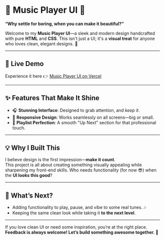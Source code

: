 # 🎵 Music Player UI 🎨  

**“Why settle for boring, when you can make it beautiful?”**  

Welcome to my **Music Player UI**—a sleek and modern design handcrafted with pure **HTML** and **CSS**. This isn't just a UI; it's a **visual treat** for anyone who loves clean, elegant designs. 🚀  

---

## 🔗 Live Demo  
Experience it here 👉 [Music Player UI on Vercel](https://music-player-gules-two.vercel.app/)  

---

## ✨ Features That Make It Shine  
- 🎧 **Stunning Interface**: Designed to grab attention, and *keep it*.  
- 📱 **Responsive Design**: Works seamlessly on all screens—big or small.  
- 🎨 **Playlist Perfection**: A smooth "Up Next" section for that professional touch.  

---

## 💡 Why I Built This  
I believe design is the first impression—**make it count**.  
This project is all about creating something visually appealing while sharpening my front-end skills. Who needs functionality (for now 😎) when the **UI looks this good**?  

---

## 🚀 What’s Next?  
- Adding functionality to play, pause, and vibe to some real tunes. 🎶  
- Keeping the same clean look while taking it **to the next level**.  

---

If you love clean UI or need some inspiration, you’re at the right place.  
**Feedback is always welcome! Let’s build something awesome together. 🚀**  
